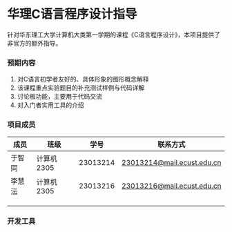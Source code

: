 # 华理C语言程序设计指导

针对华东理工大学计算机大类第一学期的课程《C语言程序设计》，本项目提供了非官方的额外指导。

### 预期内容

1. 对C语言初学者友好的、具体形象的图形概念解释
2. 该课程重点实验题目的补充测试样例与代码详解
3. 讨论板功能，主要用于代码交流
4. 对入门者实用工具的介绍

### 项目成员

| 成员   | 班级       | 学号     | 联系方式                   |
| ------ | ---------- | -------- | -------------------------- |
| 于智同 | 计算机2305 | 23013214 | 23013214@mail.ecust.edu.cn |
| 李慧沄 | 计算机2305 | 23013216 | 23013216@mail.ecust.edu.cn  |                           |
|        |            |          |                            |
|        |            |          |                            |
|        |            |          |                            |

### 开发工具

